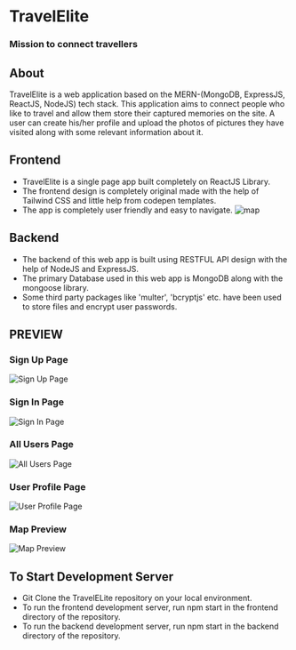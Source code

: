 # TravelElite
### Mission to connect travellers  
## About  
TravelElite is a web application based on the MERN-(MongoDB, ExpressJS, ReactJS, NodeJS) tech stack. This application aims to connect people who like to travel and allow them store their captured memories on the site. A user can create his/her profile and upload the photos of pictures they have visited along with some relevant information about it.  

## Frontend
- TravelElite is a single page app built completely on ReactJS Library.
- The frontend design is completely original made with the help of Tailwind CSS and little help from codepen templates.
- The app is completely user friendly and easy to navigate.
![map](https://user-images.githubusercontent.com/92320908/216832634-3460fde9-5d51-447f-9a57-c9aa6ca11e03.PNG)

## Backend
- The backend of this web app is built using RESTFUL API design with the help of NodeJS and ExpressJS.
- The primary Database used in this web app is MongoDB along with the mongoose library.
- Some third party packages like 'multer', 'bcryptjs' etc. have been used to store files and encrypt user passwords.  

## PREVIEW
### Sign Up Page
![Sign Up Page](https://github.com/p-chhabra/MERN-Project/blob/master/Preview%20Images/all%20users.PNG)  
  
### Sign In Page
![Sign In Page](https://github.com/p-chhabra/MERN-Project/blob/master/Preview%20Images/sign%20in.png)  
  
### All Users Page
![All Users Page](https://github.com/p-chhabra/MERN-Project/blob/master/Preview%20Images/all%20users.png)  
  
### User Profile Page
![User Profile Page](https://github.com/p-chhabra/MERN-Project/blob/master/Preview%20Images/user%20profile.png)  
  
### Map Preview
![Map Preview](https://github.com/p-chhabra/MERN-Project/blob/master/Preview%20Images/map.png)  
  
## To Start Development Server
- Git Clone the TravelELite repository on your local environment.
- To run the frontend development server, run npm start in the frontend directory of the repository.
- To run the backend development server, run npm start in the backend directory of the repository.

